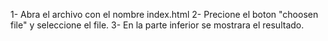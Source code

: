 1- Abra el archivo con el nombre index.html
2- Precione el boton "choosen file" y seleccione el file.
3- En la parte inferior se mostrara el resultado.
